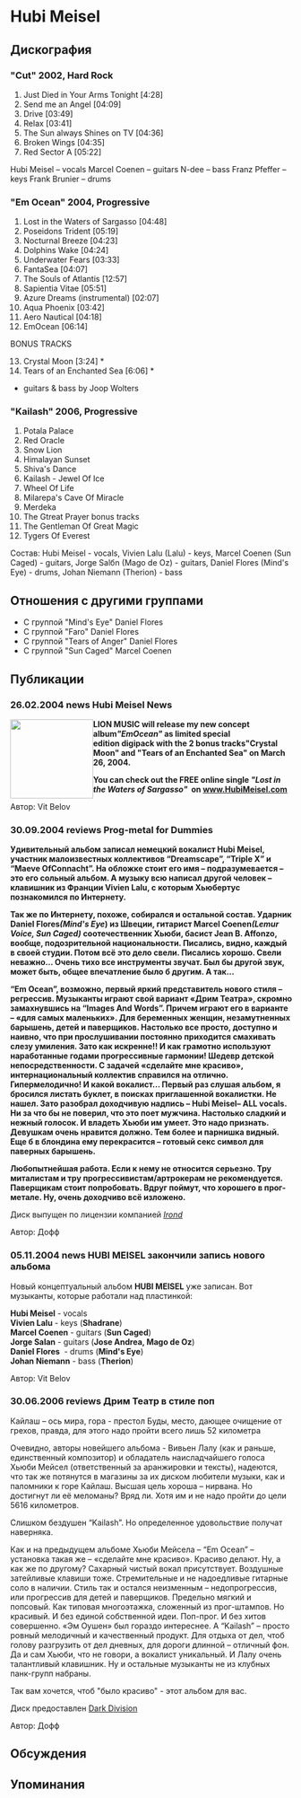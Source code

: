 # Hubi Meisel



## Дискография

### "Cut" 2002, Hard Rock

1. Just Died in Your Arms Tonight [4:28]
2. Send me an Angel [04:09]
3. Drive [03:49]
4. Relax [03:41]
5. The Sun always Shines on TV [04:36]
6. Broken Wings [04:35]
7. Red Sector A [05:22] 


 
Hubi Meisel – vocals
Marcel Coenen – guitars
N-dee – bass
Franz Pfeffer – keys
Frank Brunier – drums

### "Em Ocean" 2004, Progressive

01. Lost in the Waters of Sargasso [04:48]
02. Poseidons Trident [05:19]
03. Nocturnal Breeze [04:23]
04. Dolphins Wake [04:24]
05. Underwater Fears [03:33]
06. FantaSea [04:07]
07. The Souls of Atlantis [12:57]
08. Sapientia Vitae [05:51]
09. Azure Dreams (instrumental) [02:07]
10. Aqua Phoenix [03:42]
11. Aero Nautical [04:18]
12. EmOcean [06:14]

BONUS TRACKS

13. Crystal Moon [3:24] *
14. Tears of an Enchanted Sea [6:06] *
* guitars & bass by Joop Wolters

### "Kailash" 2006, Progressive

1. Potala Palace 
2. Red Oracle 
3. Snow Lion 
4. Himalayan Sunset 
5. Shiva's Dance 
6. Kailash - Jewel Of Ice 
7. Wheel Of Life 
8. Milarepa's Cave Of Miracle 
9. Merdeka 
10. The Gtreat Prayer 
bonus tracks 
11. The Gentleman Of Great Magic 
12. Tygers Of Everest

Состав: 
Hubi Meisel - vocals, 
Vivien Lalu (Lalu) - keys, 
Marcel Coenen (Sun Caged) - guitars, 
Jorge Salбn (Mago de Oz) - guitars, 
Daniel Flores (Mind's Eye) - drums, 
Johan Niemann (Therion) - bass


## Отношения с другими группами

* C группой "Mind's Eye" Daniel Flores
* C группой "Faro" Daniel Flores
* C группой "Tears of Anger" Daniel Flores
* C группой "Sun Caged" Marcel Coenen

## Публикации

### 26.02.2004 news Hubi Meisel News

<SPAN lang=EN-GB><SPAN><SPAN><SPAN><SPAN><B><SPAN style="COLOR: #ffffff">
<P><SPAN lang=EN-GB><SPAN><SPAN><SPAN><SPAN><B><IMG height=141 alt="" hspace=0 src="/images/news/2004.02/6092.jpg" width=148 align=left border=0>LION MUSIC </B></SPAN>will release&nbsp;my new&nbsp;concept album<SPAN><SPAN><I><B>"EmOcean"</B></I> <SPAN>as&nbsp;limited special edition&nbsp;digipack with&nbsp;the&nbsp;2&nbsp;bonus tracks"<B>Crystal Moon</B>" and "<B>Tears of an Enchanted Sea</B>" </SPAN>on <B>March 26,&nbsp;</B><SPAN><B>2004.</B></SPAN></SPAN></SPAN></SPAN></SPAN></SPAN></SPAN></P>
<P><SPAN lang=EN-GB></SPAN><SPAN lang=EN-GB><SPAN><SPAN><SPAN><SPAN><SPAN><SPAN><SPAN>You can check out the&nbsp;FREE online single<SPAN>&nbsp;<I>"<B>Lost in the Waters of Sargasso</B>"</I>&nbsp; </SPAN></SPAN></SPAN></SPAN></SPAN></SPAN></SPAN></SPAN></SPAN><SPAN lang=EN-GB><SPAN><SPAN><SPAN><SPAN><SPAN><SPAN><SPAN><SPAN>on <SPAN><A href="http://www.hubimeisel.com/"><U>www.HubiMeisel.com</U></A></SPAN></SPAN></SPAN></SPAN></SPAN></SPAN></SPAN></SPAN></SPAN></SPAN></P></SPAN></B></SPAN></SPAN></SPAN></SPAN></SPAN>
Автор: Vit Belov

### 30.09.2004 reviews Prog-metal for Dummies

<P><B>Удивительный альбом записал немецкий вокалист Hubi Meisel, участник малоизвестных коллективов “Dreamscape”, “Triple X” и “Maeve OfConnacht”. На обложке стоит его имя – подразумевается – это его сольный альбом. А музыку всю написал другой человек – клавишник из Франции Vivien Lalu, с которым Хьюбертус познакомился по Интернету.</B></P>
<P><B>Так же по Интернету, похоже, собирался и остальной состав. Ударник Daniel Flores<I>(</I><I>Mind'</I><I>s </I><I>Eye</I>) из Швеции, гитарист Marcel Coenen<I>(</I><I>Lemur </I><I>Voice, </I><I>Sun </I><I>Caged) </I>соотечественник Хьюби, басист Jean B. Affonzo, вообще, подозрительной национальности. Писались, видно, каждый в своей студии. Потом всё это дело свели. Писались хорошо. Свели неважно… Очень тихо все инструменты звучат. Был бы другой звук, может быть, общее впечатление было б другим. А так…</B></P>
<P><B>“Em Ocean”, возможно, первый яркий представитель нового стиля – регрессив. Музыканты играют свой вариант «Дрим Театра», скромно замахнувшись на “Images And Words”. Причем играют его в варианте – «для самых маленьких». Для беременных женщин, незамутненных барышень, детей и паверщиков. Настолько все просто, доступно и наивно, что при прослушивании постоянно приходится смахивать слезу умиления. Зато как искренне!! И как грамотно используют наработанные годами прогрессивные гармонии! Шедевр детской непосредственности. С задачей «сделайте мне красиво», интернациональный коллектив справился на отлично. Гипермелодично! И какой вокалист… Первый раз слушая альбом, я бросился листать буклет, в поисках приглашенной вокалистки. Не нашел. Зато разобрал доходчивую надпись – Hubi Meisel– ALL vocals. Ни за что бы не поверил, что это поет мужчина. Настолько сладкий и нежный голосок. И владеть Хьюби им умеет. Это надо признать. Девушкам очень нравится должно. Тем более и парнишка видный. Еще б в блондина ему перекрасится – готовый секс символ для паверных барышень. </B></P>
<P><B>Любопытнейшая работа. Если к нему не относится серьезно. Тру миталистам и тру прогрессивистам/артрокерам не рекомендуется. Паверщикам стоит попробовать. Вдруг поймут, что хорошего в прог-метале. Ну, очень доходчиво всё изложено.</B> </P>
<P>Диск выпущен по лицензии компанией <A href="http://www.irond.ru/"><U><I>Irond</I></U></A></P>
Автор: Дофф

### 05.11.2004 news HUBI MEISEL закончили запись нового альбома

<P>Новый концептуальный альбом <STRONG>HUBI MEISEL</STRONG> уже записан. Вот музыканты, которые работали над пластинкой:</P>
<P><STRONG>Hubi Meisel</STRONG> - vocals<BR><STRONG>Vivien Lalu</STRONG> - keys (<STRONG>Shadrane</STRONG>)<BR><STRONG>Marcel Coenen</STRONG> - guitars (<STRONG>Sun Caged</STRONG>)<BR><STRONG>Jorge Salan</STRONG> - guitars (<STRONG>Jose Andrea, Mago de Oz</STRONG>)<BR><STRONG>Daniel Flores</STRONG>&nbsp; - drums (<STRONG>Mind's Eye</STRONG>)<BR><STRONG>Johan Niemann</STRONG> - bass (<STRONG>Therion</STRONG>)</P>
Автор: Vit Belov

### 30.06.2006 reviews Дрим Театр в стиле поп

<P>Кайлаш – ось мира, гора - престол Буды, место, дающее очищение от грехов, правда, для этого надо пройти всего лишь 52 километра</P>
<P>Очевидно, авторы новейшего альбома - Вивьен Лалу (как и раньше, единственный композитор) и обладатель наисладчайшего голоса Хьюби Мейсел (ответственный за аранжировки и тексты), надеются, что так же потянутся в магазины за их диском любители музыки, как и паломники к горе Кайлаш. Высшая цель хороша – нирвана. Но достигнут ли её меломаны? Вряд ли. Хотя им и не надо пройти до цели 5616 километров. </P>
<P>Слишком бездушен “Kailash”. Но определенное удовольствие получат наверняка.</P>
<P>Как и на предыдущем альбоме Хьюби Мейсела – “Em Ocean” – установка такая же – «сделайте мне красиво». Красиво делают. Ну, а как же по другому? Сахарный чистый вокал присутствует. Воздушные затейливые клавиши тоже. Стремительные и не надоедливые гитарные соло в наличии. Стиль так и остался неизменным – недопрогрессив, или прогрессив для детей и паверщиков. Предельно мягкий и попсовый. Как типовая многоэтажка, сложенный из прог-штампов. Но красивый. И без единой собственной идеи. Поп-прог. И без хитов совершенно. «Эм Оушен» был гораздо интереснее. А “Kailash” – просто ровный мелодичный и качественный продукт. Для отдыха от дел, чтоб голову разгрузить от дел дневных, для дороги длинной – отличный фон. Да и сам Хьюби, что не говори, а вокалист уникальный. И Лалу очень талантливый клавишник. Ну и остальные музыканты не из клубных панк-групп набраны. </P>
<P>Так вам хочется, чтоб "было красиво" - этот альбом для вас.</P>
<P>Диск предоставлен <A href="http://www.darkdivision.ru/">Dark Division</A></P>
Автор: Дофф


## Обсуждения


## Упоминания


